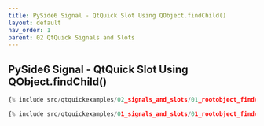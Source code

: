 ```yaml
---
title: PySide6 Signal - QtQuick Slot Using QObject.findChild()
layout: default
nav_order: 1
parent: 02 QtQuick Signals and Slots
---
```


## PySide6 Signal - QtQuick Slot Using QObject.findChild()

```qml
{% include src/qtquickexamples/02_signals_and_slots/01_rootobject_findchild.qml %}
```

```python
{% include src/qtquickexamples/01_signals_and_slots/01_rootobject_findchild.py %}
```